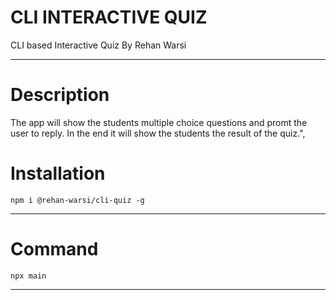 # CLI INTERACTIVE QUIZ

CLI based Interactive Quiz By Rehan Warsi

---

# Description 
The app will show the students multiple choice questions and promt the user to reply. In the end it will show the students the result of the quiz.",


# Installation

    npm i @rehan-warsi/cli-quiz -g

---

# Command

    npx main

---

